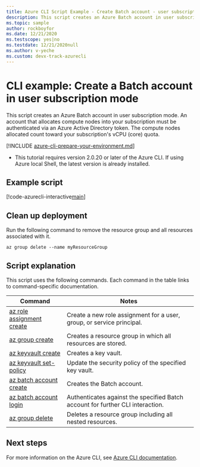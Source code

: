```yaml
---
title: Azure CLI Script Example - Create Batch account - user subscription
description: This script creates an Azure Batch account in user subscription mode. This account allocates compute nodes into your subscription.
ms.topic: sample
author: rockboyfor
ms.date: 12/21/2020
ms.testscope: yes|no
ms.testdate: 12/21/2020null
ms.author: v-yeche
ms.custom: devx-track-azurecli
---
```


# CLI example: Create a Batch account in user subscription mode

This script creates an Azure Batch account in user subscription mode. An account that allocates compute nodes into your subscription must be authenticated via an Azure Active Directory token. The compute nodes allocated count toward your subscription's vCPU (core) quota. 

[!INCLUDE [azure-cli-prepare-your-environment.md](../../../includes/azure-cli-prepare-your-environment.md)]

- This tutorial requires version 2.0.20 or later of the Azure CLI. If using Azure local Shell, the latest version is already installed.  

## Example script

[!code-azurecli-interactive[main](../../../cli_scripts/batch/create-account/create-account-user-subscription.sh "Create Account using user subscription")]

## Clean up deployment

Run the following command to remove the
resource group and all resources associated with it.

```azurecli
az group delete --name myResourceGroup
```

## Script explanation

This script uses the following commands. Each command in the table links to command-specific documentation.

| Command | Notes |
|---|---|
| [az role assignment create](https://docs.azure.cn/cli/role#az-role-assignment-create) | Create a new role assignment for a user, group, or service principal. |
| [az group create](https://docs.azure.cn/cli/group#az_group_create) | Creates a resource group in which all resources are stored. |
| [az keyvault create](https://docs.azure.cn/cli/keyvault#az_keyvault_create) | Creates a key vault. |
| [az keyvault set-policy](https://docs.azure.cn/cli/keyvault#az_keyvault_set_policy) | Update the security policy of the specified key vault. |
| [az batch account create](https://docs.azure.cn/cli/batch/account#az_batch_account_create) | Creates the Batch account.  |
| [az batch account login](https://docs.azure.cn/cli/batch/account#az_batch_account_login) | Authenticates against the specified Batch account for further CLI interaction.  |
| [az group delete](https://docs.azure.cn/cli/group#az_group_delete) | Deletes a resource group including all nested resources. |

## Next steps

For more information on the Azure CLI, see [Azure CLI documentation](https://docs.azure.cn/cli).



<!-- Update_Description: new article about scripts/batch cli sample create user subscription account -->
<!--NEW.date: 12/21/2020-->